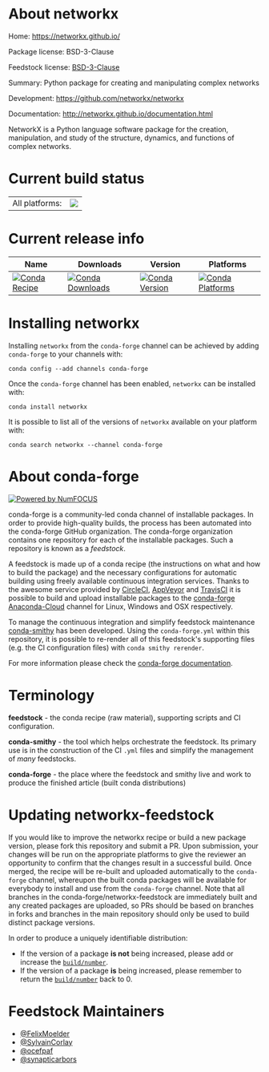 About networkx
==============

Home: https://networkx.github.io/

Package license: BSD-3-Clause

Feedstock license: [BSD-3-Clause](https://github.com/conda-forge/networkx-feedstock/blob/master/LICENSE.txt)

Summary: Python package for creating and manipulating complex networks

Development: https://github.com/networkx/networkx

Documentation: http://networkx.github.io/documentation.html

NetworkX is a Python language software package for the creation,
manipulation, and study of the structure, dynamics, and functions of complex
networks.


Current build status
====================


<table><tr><td>All platforms:</td>
    <td>
      <a href="https://dev.azure.com/conda-forge/feedstock-builds/_build/latest?definitionId=5018&branchName=master">
        <img src="https://dev.azure.com/conda-forge/feedstock-builds/_apis/build/status/networkx-feedstock?branchName=master">
      </a>
    </td>
  </tr>
</table>

Current release info
====================

| Name | Downloads | Version | Platforms |
| --- | --- | --- | --- |
| [![Conda Recipe](https://img.shields.io/badge/recipe-networkx-green.svg)](https://anaconda.org/conda-forge/networkx) | [![Conda Downloads](https://img.shields.io/conda/dn/conda-forge/networkx.svg)](https://anaconda.org/conda-forge/networkx) | [![Conda Version](https://img.shields.io/conda/vn/conda-forge/networkx.svg)](https://anaconda.org/conda-forge/networkx) | [![Conda Platforms](https://img.shields.io/conda/pn/conda-forge/networkx.svg)](https://anaconda.org/conda-forge/networkx) |

Installing networkx
===================

Installing `networkx` from the `conda-forge` channel can be achieved by adding `conda-forge` to your channels with:

```
conda config --add channels conda-forge
```

Once the `conda-forge` channel has been enabled, `networkx` can be installed with:

```
conda install networkx
```

It is possible to list all of the versions of `networkx` available on your platform with:

```
conda search networkx --channel conda-forge
```


About conda-forge
=================

[![Powered by NumFOCUS](https://img.shields.io/badge/powered%20by-NumFOCUS-orange.svg?style=flat&colorA=E1523D&colorB=007D8A)](http://numfocus.org)

conda-forge is a community-led conda channel of installable packages.
In order to provide high-quality builds, the process has been automated into the
conda-forge GitHub organization. The conda-forge organization contains one repository
for each of the installable packages. Such a repository is known as a *feedstock*.

A feedstock is made up of a conda recipe (the instructions on what and how to build
the package) and the necessary configurations for automatic building using freely
available continuous integration services. Thanks to the awesome service provided by
[CircleCI](https://circleci.com/), [AppVeyor](https://www.appveyor.com/)
and [TravisCI](https://travis-ci.com/) it is possible to build and upload installable
packages to the [conda-forge](https://anaconda.org/conda-forge)
[Anaconda-Cloud](https://anaconda.org/) channel for Linux, Windows and OSX respectively.

To manage the continuous integration and simplify feedstock maintenance
[conda-smithy](https://github.com/conda-forge/conda-smithy) has been developed.
Using the ``conda-forge.yml`` within this repository, it is possible to re-render all of
this feedstock's supporting files (e.g. the CI configuration files) with ``conda smithy rerender``.

For more information please check the [conda-forge documentation](https://conda-forge.org/docs/).

Terminology
===========

**feedstock** - the conda recipe (raw material), supporting scripts and CI configuration.

**conda-smithy** - the tool which helps orchestrate the feedstock.
                   Its primary use is in the construction of the CI ``.yml`` files
                   and simplify the management of *many* feedstocks.

**conda-forge** - the place where the feedstock and smithy live and work to
                  produce the finished article (built conda distributions)


Updating networkx-feedstock
===========================

If you would like to improve the networkx recipe or build a new
package version, please fork this repository and submit a PR. Upon submission,
your changes will be run on the appropriate platforms to give the reviewer an
opportunity to confirm that the changes result in a successful build. Once
merged, the recipe will be re-built and uploaded automatically to the
`conda-forge` channel, whereupon the built conda packages will be available for
everybody to install and use from the `conda-forge` channel.
Note that all branches in the conda-forge/networkx-feedstock are
immediately built and any created packages are uploaded, so PRs should be based
on branches in forks and branches in the main repository should only be used to
build distinct package versions.

In order to produce a uniquely identifiable distribution:
 * If the version of a package **is not** being increased, please add or increase
   the [``build/number``](https://docs.conda.io/projects/conda-build/en/latest/resources/define-metadata.html#build-number-and-string).
 * If the version of a package **is** being increased, please remember to return
   the [``build/number``](https://docs.conda.io/projects/conda-build/en/latest/resources/define-metadata.html#build-number-and-string)
   back to 0.

Feedstock Maintainers
=====================

* [@FelixMoelder](https://github.com/FelixMoelder/)
* [@SylvainCorlay](https://github.com/SylvainCorlay/)
* [@ocefpaf](https://github.com/ocefpaf/)
* [@synapticarbors](https://github.com/synapticarbors/)


